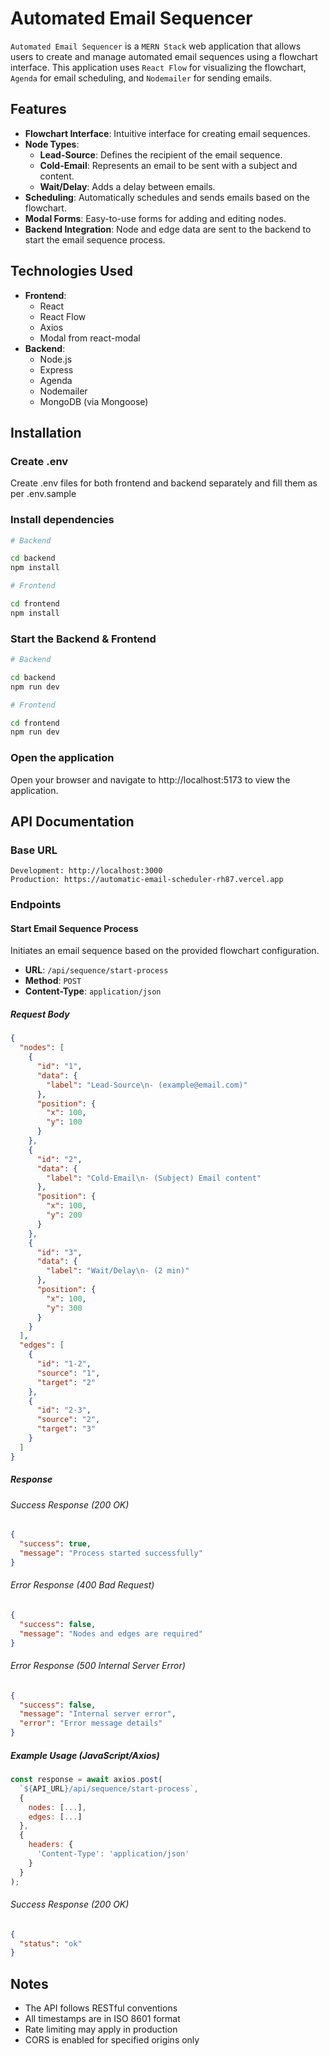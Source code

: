 # Automated Email Sequencer

`Automated Email Sequencer` is a `MERN Stack` web application that allows users to create and manage automated email sequences using a flowchart interface. This application uses `React Flow` for visualizing the flowchart, `Agenda` for email scheduling, and `Nodemailer` for sending emails.

## Features

- **Flowchart Interface**: Intuitive interface for creating email sequences.
- **Node Types**:
  - **Lead-Source**: Defines the recipient of the email sequence.
  - **Cold-Email**: Represents an email to be sent with a subject and content.
  - **Wait/Delay**: Adds a delay between emails.
- **Scheduling**: Automatically schedules and sends emails based on the flowchart.
- **Modal Forms**: Easy-to-use forms for adding and editing nodes.
- **Backend Integration**: Node and edge data are sent to the backend to start the email sequence process.

## Technologies Used

- **Frontend**:
  - React
  - React Flow
  - Axios
  - Modal from react-modal
- **Backend**:
  - Node.js
  - Express
  - Agenda
  - Nodemailer
  - MongoDB (via Mongoose)

## Installation

### Create .env

Create .env files for both frontend and backend separately and fill them as per .env.sample

### Install dependencies

```bash
# Backend

cd backend
npm install

# Frontend

cd frontend
npm install
```

### Start the Backend & Frontend

```bash
# Backend

cd backend
npm run dev

# Frontend

cd frontend
npm run dev
```

### Open the application

Open your browser and navigate to http://localhost:5173 to view the application.

## API Documentation

### Base URL

```
Development: http://localhost:3000
Production: https://automatic-email-scheduler-rh87.vercel.app
```

### Endpoints

#### Start Email Sequence Process

Initiates an email sequence based on the provided flowchart configuration.

- **URL**: `/api/sequence/start-process`
- **Method**: `POST`
- **Content-Type**: `application/json`

##### Request Body

```json
{
  "nodes": [
    {
      "id": "1",
      "data": {
        "label": "Lead-Source\n- (example@email.com)"
      },
      "position": {
        "x": 100,
        "y": 100
      }
    },
    {
      "id": "2",
      "data": {
        "label": "Cold-Email\n- (Subject) Email content"
      },
      "position": {
        "x": 100,
        "y": 200
      }
    },
    {
      "id": "3",
      "data": {
        "label": "Wait/Delay\n- (2 min)"
      },
      "position": {
        "x": 100,
        "y": 300
      }
    }
  ],
  "edges": [
    {
      "id": "1-2",
      "source": "1",
      "target": "2"
    },
    {
      "id": "2-3",
      "source": "2",
      "target": "3"
    }
  ]
}
```

##### Response

###### Success Response (200 OK)
```json
{
  "success": true,
  "message": "Process started successfully"
}
```

###### Error Response (400 Bad Request)
```json
{
  "success": false,
  "message": "Nodes and edges are required"
}
```

###### Error Response (500 Internal Server Error)
```json
{
  "success": false,
  "message": "Internal server error",
  "error": "Error message details"
}
```

##### Example Usage (JavaScript/Axios)
```javascript
const response = await axios.post(
  `${API_URL}/api/sequence/start-process`,
  {
    nodes: [...],
    edges: [...]
  },
  {
    headers: {
      'Content-Type': 'application/json'
    }
  }
);
```



###### Success Response (200 OK)
```json
{
  "status": "ok"
}
```

## Notes

- The API follows RESTful conventions
- All timestamps are in ISO 8601 format
- Rate limiting may apply in production
- CORS is enabled for specified origins only

